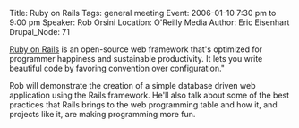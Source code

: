 Title: Ruby on Rails
Tags: general meeting
Event: 2006-01-10 7:30 pm to 9:00 pm
Speaker: Rob Orsini
Location: O'Reilly Media
Author: Eric Eisenhart
Drupal_Node: 71

[Ruby on Rails](http://www.rubyonrails.org/) is an open-source web framework that's optimized for programmer happiness and sustainable productivity. It lets you write beautiful code by favoring convention over configuration."

Rob will demonstrate the creation of a simple database driven web application using the Rails framework. He'll also talk about some of the best practices that Rails brings to the web programming table and how it, and projects like it, are making programming more fun.
